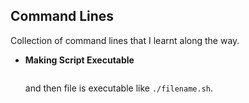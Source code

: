 ## **Command Lines**

Collection of command lines that I learnt along the way.

- **Making Script Executable**
  <pre data-controller="code-highlight" data-code-highlight-language-value="bash" data-code-highlight-code-value='
    chmod +x filename.sh
  '></pre>
  and then file is executable like `./filename.sh`.
